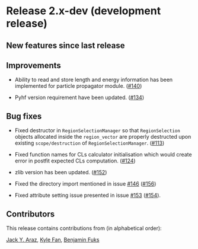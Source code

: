 # Release 2.x-dev (development release)

## New features since last release

## Improvements

 * Ability to read and store length and energy information has been implemented
   for particle propagator module.
   ([#140](https://github.com/MadAnalysis/madanalysis5/pull/140))

 * Pyhf version requirement have been updated.
   ([#134](https://github.com/MadAnalysis/madanalysis5/pull/134))

## Bug fixes

 * Fixed destructor in `RegionSelectionManager` so that `RegionSelection` 
   objects allocated inside the `region_vector` are properly destructed upon 
   existing `scope/destruction` of `RegionSelectionManager`.
   ([#113](https://github.com/MadAnalysis/madanalysis5/pull/113))

 * Fixed function names for CLs calculator initialisation which would create 
   error in postfit expected CLs computation.
   ([#124](https://github.com/MadAnalysis/madanalysis5/pull/124))

  * zlib version has been updated.
   ([#152](https://github.com/MadAnalysis/madanalysis5/pull/152))

 * Fixed the directory import mentioned in issue [#146](https://github.com/MadAnalysis/madanalysis5/issues/146)
   ([#156](https://github.com/MadAnalysis/madanalysis5/pull/156))

 * Fixed attribute setting issue presented in issue [#153](https://github.com/MadAnalysis/madanalysis5/issues/153)
   ([#154](https://github.com/MadAnalysis/madanalysis5/pull/154)).

## Contributors

This release contains contributions from (in alphabetical order):

[Jack Y. Araz](https://github.com/jackaraz), [Kyle Fan](https://github.com/kfan326), [Benjamin Fuks](https://github.com/BFuks)
